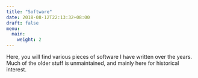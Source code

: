 ```yaml
---
title: "Software"
date: 2018-08-12T22:13:32+08:00
draft: false
menu:
  main:
    weight: 2
---
```


Here, you will find various pieces of software I have written over the
years.  Much of the older stuff is unmaintained, and mainly here for
historical interest.
